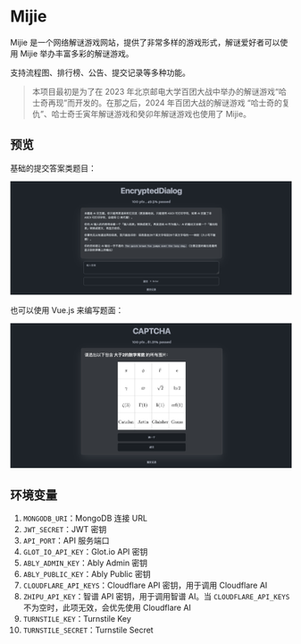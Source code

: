 # Mijie

Mijie 是一个网络解谜游戏网站，提供了非常多样的游戏形式，解谜爱好者可以使用 Mijie 举办丰富多彩的解谜游戏。

支持流程图、排行榜、公告、提交记录等多种功能。

> 本项目最初是为了在 2023 年北京邮电大学百团大战中举办的解谜游戏“哈士奇再现”而开发的。在那之后，2024 年百团大战的解谜游戏 “哈士奇的复仇”、哈士奇壬寅年解谜游戏和癸卯年解谜游戏也使用了 Mijie。

## 预览

基础的提交答案类题目：

![basic](./images/problem_1.png)

也可以使用 Vue.js 来编写题面：

![captcha](./images/problem_2.png)

## 环境变量

1. `MONGODB_URI`：MongoDB 连接 URL
2. `JWT_SECRET`：JWT 密钥
3. `API_PORT`：API 服务端口
4. `GLOT_IO_API_KEY`：Glot.io API 密钥
5. `ABLY_ADMIN_KEY`：Ably Admin 密钥
6. `ABLY_PUBLIC_KEY`：Ably Public 密钥
7. `CLOUDFLARE_API_KEYS`：Cloudflare API 密钥，用于调用 Cloudflare AI
8. `ZHIPU_API_KEY`：智谱 API 密钥，用于调用智谱 AI。当 `CLOUDFLARE_API_KEYS` 不为空时，此项无效，会优先使用 Cloudflare AI
9. `TURNSTILE_KEY`：Turnstile Key
10. `TURNSTILE_SECRET`：Turnstile Secret